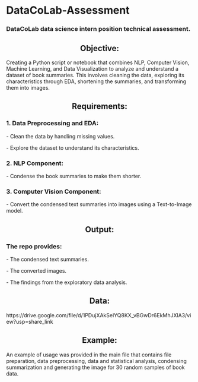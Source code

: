 # DataCoLab-Assessment
<h3>DataCoLab data science intern position technical assessment.
</h3>
<h2 align="center">Objective: </h2>

<p>Creating a Python script or notebook that combines NLP, Computer Vision, 
Machine Learning, and Data Visualization to analyze and understand a 
dataset of book summaries. This involves cleaning the data, exploring its 
characteristics through EDA, shortening the summaries, and transforming them into images.</p>

<h2 align="center">Requirements:</h2>

<h3>1. Data Preprocessing and EDA:</h3>
<p>- Clean the data by handling missing values.</p>
<p>- Explore the dataset to understand its characteristics.</p>

<h3>2. NLP Component:</h3>
<p>- Condense the book summaries to make them shorter.</p>

<h3>3. Computer Vision Component:</h3>
   <p>- Convert the condensed text summaries into images
using a Text-to-Image model.</p>

<h2 align="center">Output:</h2>

<h3>The repo provides:</h3>
<p>- The condensed text summaries.</p>
<p>- The converted images.</p>
- The findings from the exploratory data analysis.

<h2 align="center">Data:</h2>
https://drive.google.com/file/d/1PDujXAkSelYQ8KX_vBGwDr6EkMhJXlA3/view?usp=share_link

<h2 align="center">Example:</h2>
<p>An example of usage was provided in the main file that contains file preparation, 
data preprocessing, data and statistical analysis, condensing summarization and
generating the image for 30 random samples of book data.</p>